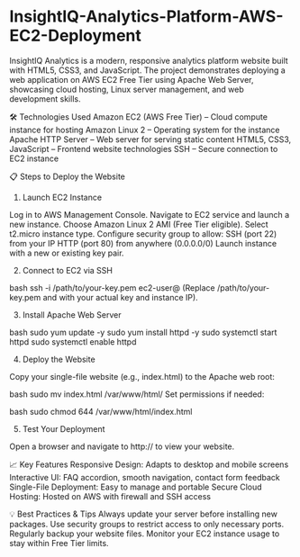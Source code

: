 # InsightIQ-Analytics-Platform-AWS-EC2-Deployment
InsightIQ Analytics is a modern, responsive analytics platform website built with HTML5, CSS3, and JavaScript. The project demonstrates deploying a web application on AWS EC2 Free Tier using Apache Web Server, showcasing cloud hosting, Linux server management, and web development skills.


🛠️ Technologies Used
Amazon EC2 (AWS Free Tier) – Cloud compute instance for hosting
Amazon Linux 2 – Operating system for the instance
Apache HTTP Server – Web server for serving static content
HTML5, CSS3, JavaScript – Frontend website technologies
SSH – Secure connection to EC2 instance

📋 Steps to Deploy the Website
1. Launch EC2 Instance

Log in to AWS Management Console.
Navigate to EC2 service and launch a new instance.
Choose Amazon Linux 2 AMI (Free Tier eligible).
Select t2.micro instance type.
Configure security group to allow:
SSH (port 22) from your IP
HTTP (port 80) from anywhere (0.0.0.0/0)
Launch instance with a new or existing key pair.

2. Connect to EC2 via SSH

bash
ssh -i /path/to/your-key.pem ec2-user@<EC2-Public-IP>
(Replace /path/to/your-key.pem and <EC2-Public-IP> with your actual key and instance IP).

3. Install Apache Web Server

bash
sudo yum update -y
sudo yum install httpd -y
sudo systemctl start httpd
sudo systemctl enable httpd

4. Deploy the Website

Copy your single-file website (e.g., index.html) to the Apache web root:

bash
sudo mv index.html /var/www/html/
Set permissions if needed:

bash
sudo chmod 644 /var/www/html/index.html

5. Test Your Deployment

Open a browser and navigate to http://<EC2-Public-IP> to view your website.

📈 Key Features
Responsive Design: Adapts to desktop and mobile screens
Interactive UI: FAQ accordion, smooth navigation, contact form feedback
Single-File Deployment: Easy to manage and portable
Secure Cloud Hosting: Hosted on AWS with firewall and SSH access

💡 Best Practices & Tips
Always update your server before installing new packages.
Use security groups to restrict access to only necessary ports.
Regularly backup your website files.
Monitor your EC2 instance usage to stay within Free Tier limits.
